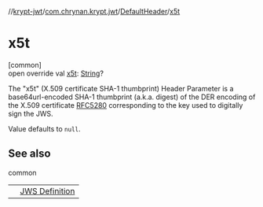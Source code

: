 //[krypt-jwt](../../../index.md)/[com.chrynan.krypt.jwt](../index.md)/[DefaultHeader](index.md)/[x5t](x5t.md)

# x5t

[common]\
open override val [x5t](x5t.md): [String](https://kotlinlang.org/api/latest/jvm/stdlib/kotlin/-string/index.html)?

The &quot;x5t&quot; (X.509 certificate SHA-1 thumbprint) Header Parameter is a base64url-encoded SHA-1 thumbprint (a.k.a. digest) of the DER encoding of the X.509 certificate [RFC5280](https://datatracker.ietf.org/doc/html/rfc5280) corresponding to the key used to digitally sign the JWS.

Value defaults to `null`.

## See also

common

| | |
|---|---|
|  | [JWS Definition](https://datatracker.ietf.org/doc/html/rfc7515#section-4.1.7) |
